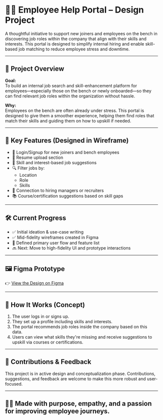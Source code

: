 # 👩‍💼 Employee Help Portal – Design Project

A thoughtful initiative to support new joiners and employees on the bench in discovering job roles within the company that align with their skills and interests. This portal is designed to simplify internal hiring and enable skill-based job matching to reduce employee stress and downtime.

---

## 🌟 Project Overview

**Goal:**  
To build an internal job search and skill-enhancement platform for employees—especially those on the bench or newly onboarded—so they can find relevant job roles within the organization without hassle.

**Why:**  
Employees on the bench are often already under stress. This portal is designed to give them a smoother experience, helping them find roles that match their skills and guiding them on how to upskill if needed.

---

## 🎯 Key Features (Designed in Wireframe)

- 👤 Login/Signup for new joiners and bench employees
- 📄 Resume upload section
- 🎯 Skill and interest-based job suggestions
- 🔍 Filter jobs by:
  - Location
  - Role
  - Skills
- 🔗 Connection to hiring managers or recruiters
- 📚 Course/certification suggestions based on skill gaps

---

## 🛠️ Current Progress

- ✅ Initial ideation & use-case writing
- ✅ Mid-fidelity wireframes created in Figma
- 🧠 Defined primary user flow and feature list
- 🔜 Next: Move to high-fidelity UI and prototype interactions

---

## 🖼️ Figma Prototype

👉 [View the Design on Figma](https://www.figma.com/design/8YsVQ0ZJ6abJFJlIMfSC6m/Employee-help-portal?m=auto&t=VSKXkesxGpFvpaDx-6)

---

## 📌 How It Works (Concept)

1. The user logs in or signs up.
2. They set up a profile including skills and interests.
3. The portal recommends job roles inside the company based on this data.
4. Users can view what skills they're missing and receive suggestions to upskill via courses or certifications.

---

## 💬 Contributions & Feedback

This project is in active design and conceptualization phase. Contributions, suggestions, and feedback are welcome to make this more robust and user-focused.

---

## 🧑‍🎨 Made with purpose, empathy, and a passion for improving employee journeys.
